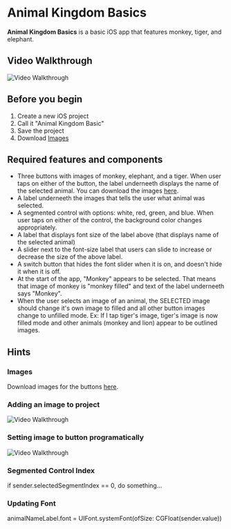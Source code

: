 # Animal Kingdom Basics

**Animal Kingdom Basics** is a basic iOS app that features monkey, tiger, and elephant.

## Video Walkthrough

<img src='http://i.imgur.com/VxnikP1.gif' title='Video Walkthrough' width='' alt='Video Walkthrough' />

## Before you begin

1. Create a new iOS project
2. Call it "Animal Kingdom Basic"
3. Save the project
4. Download [Images](https://github.com/alimir1/animal-kingdom-basic/tree/master/Animal%20Images)

## Required features and components
* Three buttons with images of monkey, elephant, and a tiger. When user taps on either of the button, the label underneeth displays the name of the selected animal. You can download the images [here](https://github.com/alimir1/animal-kingdom-basic/tree/master/Animal%20Images).
* A label underneeth the images that tells the user what animal was selected.
* A segmented control with options: white, red, green, and blue. When user taps on either of the control, the background color changes appropriately.
* A label that displays font size of the label above (that displays name of the selected animal)
* A slider next to the font-size label that users can slide to increase or decrease the size of the above label.
* A switch button that hides the font slider when it is on, and doesn't hide it when it is off.
* At the start of the app, "Monkey" appears to be selected. That means that image of monkey is "monkey filled" and text of the label underneeth says "Monkey".
* When the user selects an image of an animal, the SELECTED image should change it's own image to filled and all other button images change to unfilled mode. Ex: If I tap tiger's image, tiger's image is now filled mode and other animals (monkey and lion) appear to be outlined images.

## Hints

### Images
Download images for the buttons [here](https://github.com/alimir1/animal-kingdom-basic/tree/master/Animal%20Images).

### Adding an image to project
<img src='http://i.imgur.com/I3oagrc.gif' title='Video Walkthrough' width='' alt='Video Walkthrough' />

### Setting image to button programatically
<img src='http://i.imgur.com/NkWHpFi.gif' title='Video Walkthrough' width='' alt='Video Walkthrough' />

### Segmented Control Index
if sender.selectedSegmentIndex == 0, do something...

### Updating Font
animalNameLabel.font = UIFont.systemFont(ofSize: CGFloat(sender.value))
